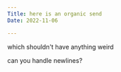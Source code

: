 ```yaml
---
Title: here is an organic send
Date: 2022-11-06

---
```


which shouldn't have anything weird

can you handle newlines?
